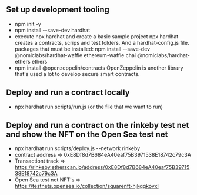 ## Set up development tooling

-   npm init -y
-   npm install --save-dev hardhat
-   execute npx hardhat and create a basic sample project
    npx hardhat creates a contracts, scrips and test folders. And a hardhat-config.js file.
    packages that must be installed: npm install --save-dev @nomiclabs/hardhat-waffle ethereum-waffle chai @nomiclabs/hardhat-ethers ethers
-   npm install @openzeppelin/contracts
    OpenZeppelin is another library that's used a lot to develop secure smart contracts.

## Deploy and run a contract locally

-   npx hardhat run scripts/run.js (or the file that we want to run)

## Deploy and run a contract on the rinkeby test net and show the NFT on the Open Sea test net

-   npx hardhat run scripts/deploy.js --network rinkeby
-   contract address => 0xE8Df8d7B684eA40eaf75B3971538E18742c79c3A
-   Transactiont track => https://rinkeby.etherscan.io/address/0xE8Df8d7B684eA40eaf75B3971538E18742c79c3A
-   Open Sea test net NFT's => https://testnets.opensea.io/collection/squarenft-hjkggkovxl

